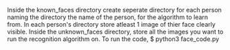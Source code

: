 Inside the known_faces directory create seperate directory for each person naming the directory the name of the person, for the algorithm to learn from. In each person's directory store atleast 1 image of thier face clearly visible.
Inside the unknown_faces directory, store all the images you want to run the recognition algorithm on.
To run the code,
$ python3 face_code.py